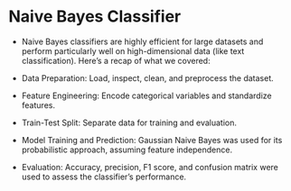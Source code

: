 # Naive Bayes Classifier


* Naive Bayes classifiers are highly efficient for large datasets and perform particularly well on high-dimensional data (like text classification). Here’s a recap of what we covered:

* Data Preparation: Load, inspect, clean, and preprocess the dataset.
* Feature Engineering: Encode categorical variables and standardize features.
* Train-Test Split: Separate data for training and evaluation.
* Model Training and Prediction: Gaussian Naive Bayes was used for its probabilistic approach, assuming feature independence.
* Evaluation: Accuracy, precision, F1 score, and confusion matrix were used to assess the classifier’s performance.